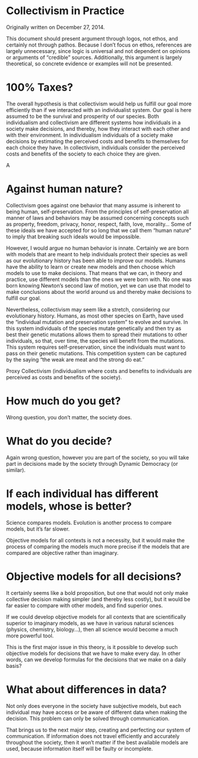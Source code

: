 # Collectivism in Practice

Originally written on December 27, 2014.

This document should present argument through logos, not ethos, and certainly not through pathos. Because I don’t focus on ethos, references are largely unnecessary, since logic is universal and not dependent on opinions or arguments of “credible” sources. Additionally, this argument is largely theoretical, so concrete evidence or examples will not be presented.

# 100% Taxes?

The overall hypothesis is that collectivism would help us fulfill our goal more efficiently than if we interacted with an individualist system. Our goal is here assumed to be the survival and prosperity of our species. Both individualism and collectivism are different systems how individuals in a society make decisions, and thereby, how they interact with each other and with their environment. In individualism individuals of a society make decisions by estimating the perceived costs and benefits to themselves for each choice they have. In collectivism, individuals consider the perceived costs and benefits of the society to each choice they are given.

A

# Against human nature?

Collectivism goes against one behavior that many assume is inherent to being human, self-preservation. From the principles of self-preservation all manner of laws and behaviors may be assumed concerning concepts such as property, freedom, privacy, honor, respect, faith, love, morality… Some of these ideals we have accepted for so long that we call them “human nature” to imply that breaking such ideals would be impossible.

However, I would argue no human behavior is innate. Certainly we are born with models that are meant to help individuals protect their species as well as our evolutionary history has been able to improve our models. Humans have the ability to learn or create new models and then choose which models to use to make decisions. That means that we can, in theory and practice, use different models than the ones we were born with. No one was born knowing Newton’s second law of motion, yet we can use that model to make conclusions about the world around us and thereby make decisions to fulfill our goal.

Nevertheless, collectivism may seem like a stretch, considering our evolutionary history. Humans, as most other species on Earth, have used the “individual mutation and preservation system” to evolve and survive. In this system individuals of the species mutate genetically and then try as best their genetic mutations allows them to spread their mutations to other individuals, so that, over time, the species will benefit from the mutations. This system requires self-preservation, since the individuals must want to pass on their genetic mutations. This competition system can be captured by the saying “the weak are meat and the strong do eat.”

Proxy Collectivism (individualism where costs and benefits to individuals are perceived as costs and benefits of the society).

# How much do you get?

Wrong question, you don’t matter, the society does.

# What do you decide?

Again wrong question, however you are part of the society, so you will take part in decisions made by the society through Dynamic Democracy (or similar).

# If each individual has different models, whose is better?

Science compares models. Evolution is another process to compare models, but it’s far slower.

Objective models for all contexts is not a necessity, but it would make the process of comparing the models much more precise if the models that are compared are objective rather than imaginary.

# Objective models for all decisions?

It certainly seems like a bold proposition, but one that would not only make collective decision making simpler (and thereby less costly), but it would be far easier to compare with other models, and find superior ones.

If we could develop objective models for all contexts that are scientifically superior to imaginary models, as we have in various natural sciences (physics, chemistry, biology…), then all science would become a much more powerful tool.

This is the first major issue in this theory, is it possible to develop such objective models for decisions that we have to make every day. In other words, can we develop formulas for the decisions that we make on a daily basis?

# What about differences in data?

Not only does everyone in the society have subjective models, but each individual may have access or be aware of different data when making the decision. This problem can only be solved through communication.

That brings us to the next major step, creating and perfecting our system of communication. If information does not travel efficiently and accurately throughout the society, then it won’t matter if the best available models are used, because information itself will be faulty or incomplete.